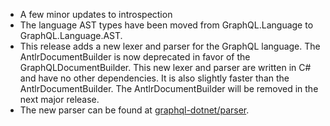 * A few minor updates to introspection
* The language AST types have been moved from GraphQL.Language to GraphQL.Language.AST.
* This release adds a new lexer and parser for the GraphQL language.  The AntlrDocumentBuilder is now deprecated in favor of the GraphQLDocumentBuilder.  This new lexer and parser are written in C# and have no other dependencies.  It is also slightly faster than the AntlrDocumentBuilder.  The AntlrDocumentBuilder will be removed in the next major release.
* The new parser can be found at [graphql-dotnet/parser](http://github.com/graphql-dotnet/parser).
